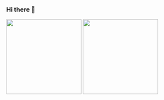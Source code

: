 ### Hi there 👋

<div>
  <img height=200 align="center" src="https://github-stats-readme-sooty.vercel.app/api?username=J0hns0n-Wang&rank_icon=github&show_icons=true&theme=dark" />
  <img height=200 align="center" src="https://github-stats-readme-sooty.vercel.app/api/top-langs?username=J0hns0n-Wang&theme=dark&layout=compact&langs_count=8&card_width=320" />
</div>

<!--
**J0hns0n-Wang/J0hns0n-Wang** is a ✨ _special_ ✨ repository because its `README.md` (this file) appears on your GitHub profile.

Here are some ideas to get you started:

- 🔭 I’m currently working on ...
- 🌱 I’m currently learning ...
- 👯 I’m looking to collaborate on ...
- 🤔 I’m looking for help with ...
- 💬 Ask me about ...
- 📫 How to reach me: ...
- 😄 Pronouns: ...
- ⚡ Fun fact: ...
-->
